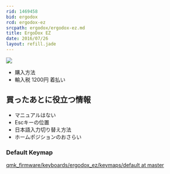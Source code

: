 ```yaml
---
rid: 1469458
bid: ergodox
rcd: ergodox-ez
srcpath: ergodox/ergodox-ez.md
title: ErgoDox EZ
date: 2016/07/26
layout: refill.jade
---
```


![](https://s3-ap-northeast-1.amazonaws.com/syon.github.io/refills/chronicle/201607/ergodoxez.jpg)

- 購入方法
- 輸入税 1200円 着払い


## 買ったあとに役立つ情報

- マニュアルはない
- Escキーの位置
- 日本語入力切り替え方法
- ホームポジションのおさらい

### Default Keymap
[qmk\_firmware/keyboards/ergodox\_ez/keymaps/default at master](https://github.com/jackhumbert/qmk_firmware/tree/master/keyboards/ergodox_ez/keymaps/default)
